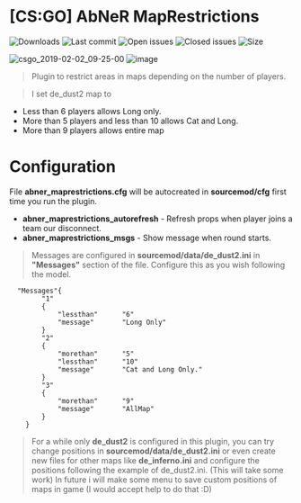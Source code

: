 # [CS:GO] AbNeR MapRestrictions

![Downloads](https://img.shields.io/github/downloads/abnerfs/maprestrictions/total) ![Last commit](https://img.shields.io/github/last-commit/abnerfs/maprestrictions "Last commit") ![Open issues](https://img.shields.io/github/issues/abnerfs/maprestrictions "Open Issues") ![Closed issues](https://img.shields.io/github/issues-closed/abnerfs/maprestrictions "Closed Issues") ![Size](https://img.shields.io/github/repo-size/abnerfs/dontpad-api "Size")

![csgo_2019-02-02_09-25-00](https://user-images.githubusercontent.com/14078661/52163704-17be2800-26cd-11e9-8d09-2c859b513043.jpg)
![image](https://user-images.githubusercontent.com/14078661/133135386-28f08adc-bcc2-4dd3-a667-fe77b642effd.png)



  > Plugin to restrict areas in maps depending on the number of players.
  
> I set de_dust2 map to
  
 - Less than 6 players allows Long only.
 - More than 5 players and less than 10 allows Cat and Long.
 - More than 9 players allows entire map
 
# Configuration

File **abner_maprestrictions.cfg** will be autocreated in **sourcemod/cfg** first time you run the plugin.

- **abner_maprestrictions_autorefresh** - Refresh props when player joins a team our disconnect.
- **abner_maprestrictions_msgs** - Show message when round starts.

> Messages are configured in  **sourcemod/data/de_dust2.ini** in **"Messages"** section of the file. Configure this as you wish following the model.
 
``` 
  "Messages"{
		"1"
		{
			"lessthan"		"6"
			"message"		"Long Only"
		}
		"2"
		{
			"morethan"		"5"
			"lessthan"		"10"
			"message"		"Cat and Long Only."
		}
		"3"
		{
			"morethan"		"9"
			"message"		"AllMap"
		}
	}
 ``` 
 
 > For a while only **de_dust2** is configured in this plugin, you can try change positions in **sourcemod/data/de_dust2.ini** or even create new files for other maps like **de_inferno.ini** and configure the positions following the example of de_dust2.ini. (This will take some work)
 > In future i will make some menu to save custom positions of maps in game (I would accept help to do that :D)
 

